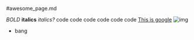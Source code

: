 #awesome_page.md

*BOLD*
**italics**
_italics?_
    code code code
    code code code
[This is google](http://www.google.com)
![img](http://i.imgur.com/VIalGwx.jpg)


* bang
